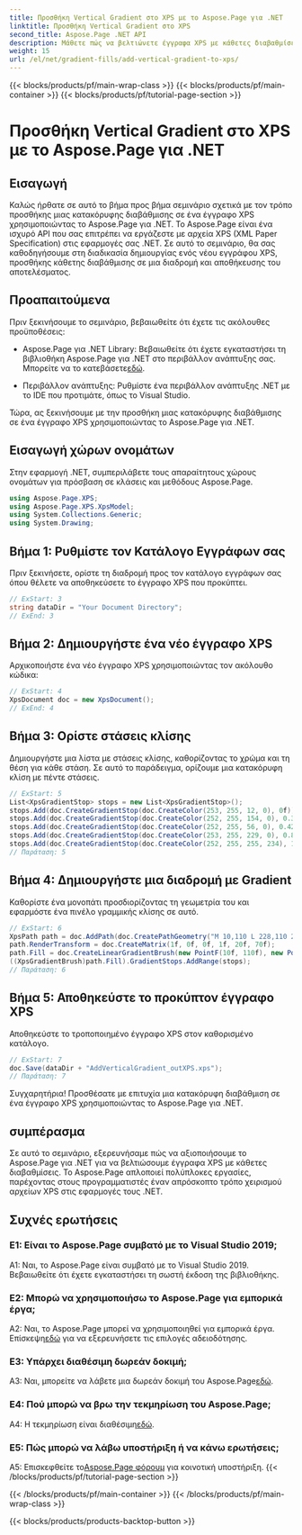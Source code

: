 ```yaml
---
title: Προσθήκη Vertical Gradient στο XPS με το Aspose.Page για .NET
linktitle: Προσθήκη Vertical Gradient στο XPS
second_title: Aspose.Page .NET API
description: Μάθετε πώς να βελτιώνετε έγγραφα XPS με κάθετες διαβαθμίσεις χρησιμοποιώντας το Aspose.Page για .NET. Ακολουθήστε τον βήμα προς βήμα οδηγό μας για απρόσκοπτη ενσωμάτωση.
weight: 15
url: /el/net/gradient-fills/add-vertical-gradient-to-xps/
---
```


{{< blocks/products/pf/main-wrap-class >}}
{{< blocks/products/pf/main-container >}}
{{< blocks/products/pf/tutorial-page-section >}}

# Προσθήκη Vertical Gradient στο XPS με το Aspose.Page για .NET

## Εισαγωγή

Καλώς ήρθατε σε αυτό το βήμα προς βήμα σεμινάριο σχετικά με τον τρόπο προσθήκης μιας κατακόρυφης διαβάθμισης σε ένα έγγραφο XPS χρησιμοποιώντας το Aspose.Page για .NET. Το Aspose.Page είναι ένα ισχυρό API που σας επιτρέπει να εργάζεστε με αρχεία XPS (XML Paper Specification) στις εφαρμογές σας .NET. Σε αυτό το σεμινάριο, θα σας καθοδηγήσουμε στη διαδικασία δημιουργίας ενός νέου εγγράφου XPS, προσθήκης κάθετης διαβάθμισης σε μια διαδρομή και αποθήκευσης του αποτελέσματος.

## Προαπαιτούμενα

Πριν ξεκινήσουμε το σεμινάριο, βεβαιωθείτε ότι έχετε τις ακόλουθες προϋποθέσεις:

-  Aspose.Page για .NET Library: Βεβαιωθείτε ότι έχετε εγκαταστήσει τη βιβλιοθήκη Aspose.Page για .NET στο περιβάλλον ανάπτυξης σας. Μπορείτε να το κατεβάσετε[εδώ](https://releases.aspose.com/page/net/).

- Περιβάλλον ανάπτυξης: Ρυθμίστε ένα περιβάλλον ανάπτυξης .NET με το IDE που προτιμάτε, όπως το Visual Studio.

Τώρα, ας ξεκινήσουμε με την προσθήκη μιας κατακόρυφης διαβάθμισης σε ένα έγγραφο XPS χρησιμοποιώντας το Aspose.Page για .NET.

## Εισαγωγή χώρων ονομάτων

Στην εφαρμογή .NET, συμπεριλάβετε τους απαραίτητους χώρους ονομάτων για πρόσβαση σε κλάσεις και μεθόδους Aspose.Page.

```csharp
using Aspose.Page.XPS;
using Aspose.Page.XPS.XpsModel;
using System.Collections.Generic;
using System.Drawing;
```

## Βήμα 1: Ρυθμίστε τον Κατάλογο Εγγράφων σας

Πριν ξεκινήσετε, ορίστε τη διαδρομή προς τον κατάλογο εγγράφων σας όπου θέλετε να αποθηκεύσετε το έγγραφο XPS που προκύπτει.

```csharp
// ExStart: 3
string dataDir = "Your Document Directory";
// ExEnd: 3
```

## Βήμα 2: Δημιουργήστε ένα νέο έγγραφο XPS

Αρχικοποιήστε ένα νέο έγγραφο XPS χρησιμοποιώντας τον ακόλουθο κώδικα:

```csharp
// ExStart: 4
XpsDocument doc = new XpsDocument();
// ExEnd: 4
```

## Βήμα 3: Ορίστε στάσεις κλίσης

Δημιουργήστε μια λίστα με στάσεις κλίσης, καθορίζοντας το χρώμα και τη θέση για κάθε στάση. Σε αυτό το παράδειγμα, ορίζουμε μια κατακόρυφη κλίση με πέντε στάσεις.

```csharp
// ExStart: 5
List<XpsGradientStop> stops = new List<XpsGradientStop>();
stops.Add(doc.CreateGradientStop(doc.CreateColor(253, 255, 12, 0), 0f));
stops.Add(doc.CreateGradientStop(doc.CreateColor(252, 255, 154, 0), 0.359375f));
stops.Add(doc.CreateGradientStop(doc.CreateColor(252, 255, 56, 0), 0.424805f));
stops.Add(doc.CreateGradientStop(doc.CreateColor(253, 255, 229, 0), 0.879883f));
stops.Add(doc.CreateGradientStop(doc.CreateColor(252, 255, 255, 234), 1f));
// Παράταση: 5
```

## Βήμα 4: Δημιουργήστε μια διαδρομή με Gradient

Καθορίστε ένα μονοπάτι προσδιορίζοντας τη γεωμετρία του και εφαρμόστε ένα πινέλο γραμμικής κλίσης σε αυτό.

```csharp
// ExStart: 6
XpsPath path = doc.AddPath(doc.CreatePathGeometry("M 10,110 L 228,110 228,200 10,200"));
path.RenderTransform = doc.CreateMatrix(1f, 0f, 0f, 1f, 20f, 70f);
path.Fill = doc.CreateLinearGradientBrush(new PointF(10f, 110f), new PointF(10f, 200f));
((XpsGradientBrush)path.Fill).GradientStops.AddRange(stops);
// Παράταση: 6
```

## Βήμα 5: Αποθηκεύστε το προκύπτον έγγραφο XPS

Αποθηκεύστε το τροποποιημένο έγγραφο XPS στον καθορισμένο κατάλογο.

```csharp
// ExStart: 7
doc.Save(dataDir + "AddVerticalGradient_outXPS.xps");
// Παράταση: 7
```

Συγχαρητήρια! Προσθέσατε με επιτυχία μια κατακόρυφη διαβάθμιση σε ένα έγγραφο XPS χρησιμοποιώντας το Aspose.Page για .NET.

## συμπέρασμα

Σε αυτό το σεμινάριο, εξερευνήσαμε πώς να αξιοποιήσουμε το Aspose.Page για .NET για να βελτιώσουμε έγγραφα XPS με κάθετες διαβαθμίσεις. Το Aspose.Page απλοποιεί πολύπλοκες εργασίες, παρέχοντας στους προγραμματιστές έναν απρόσκοπτο τρόπο χειρισμού αρχείων XPS στις εφαρμογές τους .NET.

## Συχνές ερωτήσεις

### Ε1: Είναι το Aspose.Page συμβατό με το Visual Studio 2019;

A1: Ναι, το Aspose.Page είναι συμβατό με το Visual Studio 2019. Βεβαιωθείτε ότι έχετε εγκαταστήσει τη σωστή έκδοση της βιβλιοθήκης.

### Ε2: Μπορώ να χρησιμοποιήσω το Aspose.Page για εμπορικά έργα;

 A2: Ναι, το Aspose.Page μπορεί να χρησιμοποιηθεί για εμπορικά έργα. Επίσκεψη[εδώ](https://purchase.aspose.com/buy) για να εξερευνήσετε τις επιλογές αδειοδότησης.

### Ε3: Υπάρχει διαθέσιμη δωρεάν δοκιμή;

 A3: Ναι, μπορείτε να λάβετε μια δωρεάν δοκιμή του Aspose.Page[εδώ](https://releases.aspose.com/).

### Ε4: Πού μπορώ να βρω την τεκμηρίωση του Aspose.Page;

 A4: Η τεκμηρίωση είναι διαθέσιμη[εδώ](https://reference.aspose.com/page/net/).

### Ε5: Πώς μπορώ να λάβω υποστήριξη ή να κάνω ερωτήσεις;

 A5: Επισκεφθείτε το[Aspose.Page φόρουμ](https://forum.aspose.com/c/page/39) για κοινοτική υποστήριξη.
{{< /blocks/products/pf/tutorial-page-section >}}

{{< /blocks/products/pf/main-container >}}
{{< /blocks/products/pf/main-wrap-class >}}

{{< blocks/products/products-backtop-button >}}
